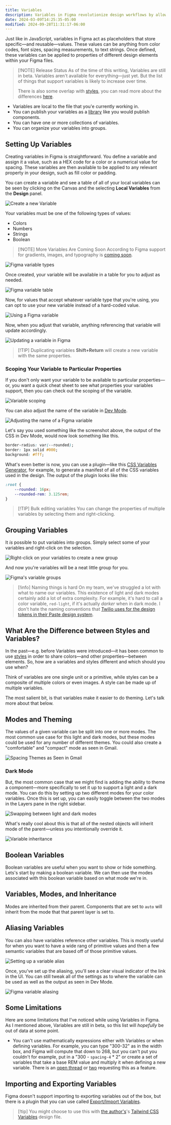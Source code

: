 ```yaml
---
title: Variables
description: Variables in Figma revolutionize design workflows by allowing for the efficient update of multiple elements, ensuring consistency and adaptability across projects.
date: 2024-03-09T14:25:35-05:00
modified: 2024-09-28T11:31:17-06:00
---
```


Just like in JavaScript, variables in Figma act as placeholders that store specific—and reusable—values. These values can be anything from color codes, font sizes, spacing measurements, to text strings. Once defined, these variables can be applied to properties of different design elements within your Figma files.

> [!NOTE] Release Status
> As of the time of this writing, Variables are still in beta. Variables aren't available for everything—just yet. But the list of things that support variables is likely to increase over time.
>
> There is also some overlap with [styles](styles.md), you can read more about the differences [here](styles-vs-variables.md).

- Variables are local to the file that you'e currently working in.
- You can publish your variables as a [library](libraries.md) like you would publish components.
- You can have one or more collections of variables.
- You can organize your variables into groups.

## Setting Up Variables

Creating variables in Figma is straightforward. You define a variable and assign it a value, such as a HEX code for a color or a numerical value for spacing. These variables are then available to be applied to any relevant property in your design, such as fill color or padding.

You can create a variable and see a table of all of your local variables can be seen by clicking on the Canvas and the selecting **Local Variables** from the **Design** panel.

![Create a new Variable](assets/figma-create-variable.png)

Your variables must be one of the following types of values:

- Colors
- Numbers
- Strings
- Boolean

> [!NOTE] More Variables Are Coming Soon
> According to Figma support for gradients, images, and typography is [coming soon](https://help.figma.com/hc/en-us/articles/4406787442711-Figma-beta-features#Coming_soon).

![Figma variable types](assets/figma-variable-types.png)

Once created, your variable will be available in a table for you to adjust as needed.

![Figma variable table](assets/figma-variable-table.png)

Now, for values that accept whatever variable type that you're using, you can opt to use your new variable instead of a hard-coded value.

![Using a Figma variable](assets/figma-using-a-variable.png)

Now, when you adjust that variable, anything referencing that variable will update accordingly.

![Updating a variable in Figma](assets/figma-update-variable.gif)

> [!TIP] Duplicating variables
> **Shift+Return** will create a new variable with the same properties.

### Scoping Your Variable to Particular Properties

If you don't only want your variable to be available to particular properties—or, you want a quick cheat sheet to see what properties your variables support, then you can check out the scoping of the variable.

![Variable scoping](assets/figma-variable-scoping.png)

You can also adjust the name of the variable in [Dev Mode](dev-mode.md).

![Adjusting the name of a Figma variable](assets/figma-variable-property.png)

Let's say you used something like the screenshot above, the output of the CSS in Dev Mode, would now look something like this.

```css
border-radius: var(--rounded);
border: 1px solid #000;
background: #fff;
```

What's even better is now, you can use a plugin—like this [CSS Variables Generator](https://www.figma.com/community/plugin/1271829798610738782), for example, to generate a manifest of all of the CSS variables used in the design. The output of the plugin looks like this:

```css
:root {
	--rounded: 16px;
	--rounded-rem: 3.125rem;
}
```

> [!TIP] Bulk editing variables
> You can change the properties of multiple variables by selecting them and right-clicking.

## Grouping Variables

It _is_ possible to put variables into groups. Simply select some of your variables and right-click on the selection.

![Right-click on your variables to create a new group](assets/figma-create-new-variable-group.png)

And now you're variables will be a neat little group for you.

![Figma's variable groups](assets/figma-variable-groups.png)

> [!info] Naming things is hard
> On my team, we've struggled a lot with what to name our variables. This existence of light and dark modes certainly add a lot of extra complexity. For example, it's hard to call a color variable, `red-light`, if it's actually _darker_ when in dark mode. I don't hate the naming conventions that [Twilio uses for the design tokens in their Paste design system](https://paste.twilio.design/tokens/list).

## What Are the Difference between Styles and Variables?

In the past—e.g. before Variables were introduced—it has been common to use [styles](styles.md) in order to share colors—and other properties—between elements. So, how are a variables and styles different and which should you use when?

Think of variables are one single unit or a primitive, while styles can be a composite of multiple colors or even images. A style can be made up of multiple variables.

The most salient bit, is that variables make it easier to do theming. Let's talk more about that below.

## Modes and Theming

The values of a given variable can be split into one or more modes. The most common use case for this light and dark modes, but these modes could be used for any number of different themes. You could also create a "comfortable" and "compact" mode as seen in Gmail.

![Spacing Themes as Seen in Gmail](assets/figma-gmail-spacing-themes.png)

### Dark Mode

But, the most common case that we might find is adding the ability to theme a component—more specifically to set it up to support a light and a dark mode. You can do this by setting up two different modes for your color variables. Once this is set up, you can easily toggle between the two modes in the Layers pane in the right sidebar.

![Swapping between light and dark modes](assets/figma-switching-variable-modes.gif)

What's really cool about this is that all of the nested objects will inherit mode of the parent—unless you intentionally override it.

![Variable inheritance](assets/figma-variable-inheritance.gif)

## Boolean Variables

Boolean variables are useful when you want to show or hide something. Lets's start by making a boolean variable. We can then use the modes associated with this boolean variable based on what mode we're in.

## Variables, Modes, and Inheritance

Modes are inherited from their parent. Components that are set to `auto` will inherit from the mode that that parent layer is set to.

## Aliasing Variables

You can also have variables reference other variables. This is mostly useful for when you want to have a wide rang of primitive values and then a few semantic variables that are based off of those primitive values.

![Setting up a variable alias](assets/figma-set-up-a-variable-alias.png)

Once, you've set up the aliasing, you'll see a clear visual indicator of the link in the UI. You can still tweak all of the settings as to where the variable can be used as well as the output as seen in Dev Mode.

![Figma variable aliasing](assets/figma-variable-aliasing.png)

## Some Limitations

Here are some limitations that I've noticed while using Variables in Figma. As I mentioned above, Variables are still in beta, so this list will _hopefully_ be out of data at some point.

- You can't use mathematically expressions either with Variables or when defining variables. For example, you can type "300-32" as in the width box, and Figma will compute that down to 268, but you can't put you couldn't for example, put in a "300 - `spacing-4` \* 2" or create a set of variables that take a base REM value and multiply it when defining a new variable. There is an [open thread](https://forum.figma.com/t/using-expression-as-a-variables-value/45743) or [two](https://forum.figma.com/t/using-expression-as-a-variables-value/45743) requesting this as a feature.

## Importing and Exporting Variables

Figma doesn't support importing to exporting variables out of the box, but there is a plugin that you can use called [Export/Import Variables](https://www.figma.com/community/plugin/1256972111705530093/export-import-variables).

> [!tip] You might choose to use this with [the author's](https://www.figma.com/@honzatmn)'s [Tailwind CSS Variables](https://www.figma.com/community/file/1255212493834031845) design file.
